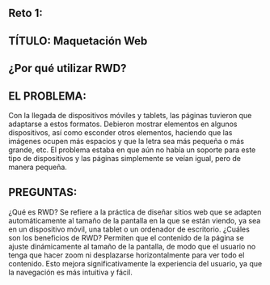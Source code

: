 ## Reto 1:
## TÍTULO: Maquetación Web
## ¿Por qué utilizar RWD?

## EL PROBLEMA:
Con la llegada de dispositivos móviles y tablets, las páginas tuvieron que adaptarse a estos formatos. Debieron mostrar elementos en algunos dispositivos, así como esconder otros elementos, haciendo que las imágenes ocupen más espacios y que la letra sea más pequeña o más grande, etc. El problema estaba en que aún no había un soporte para este tipo de dispositivos y las páginas simplemente se veían igual, pero de manera pequeña.

## PREGUNTAS:
¿Qué es RWD?
Se refiere a la práctica de diseñar sitios web que se adapten automáticamente al tamaño de la pantalla en la que se están viendo, ya sea en un dispositivo móvil, una tablet o un ordenador de escritorio.
¿Cuáles son los beneficios de RWD?
Permiten que el contenido de la página se ajuste dinámicamente al tamaño de la pantalla, de modo que el usuario no tenga que hacer zoom ni desplazarse horizontalmente para ver todo el contenido. Esto mejora significativamente la experiencia del usuario, ya que la navegación es más intuitiva y fácil.